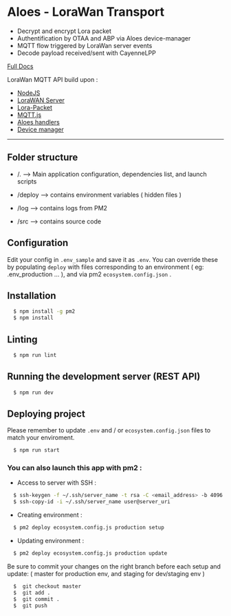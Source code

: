# Aloes - LoraWan Transport

- Decrypt and encrypt Lora packet
- Authentification by OTAA and ABP via Aloes device-manager
- MQTT flow triggered by LoraWan server events
- Decode payload received/sent with CayenneLPP

[Full Docs](https://aloes.frama.io/lorawan-transport/)

LoraWan MQTT API build upon :

- [NodeJS](https://nodejs.org/en/)
- [LoraWAN Server](https://github.com/ioberry/LoraWAN-Server)
- [Lora-Packet](https://github.com/anthonykirby/lora-packet)
- [MQTT.js](https://github.com/mqttjs)
- [Aloes handlers](https://www.npmjs.com/package/aloes-handlers)
- [Device manager](https://framagit.org/getlarge/device-manager)

---

## Folder structure

- /. --> Main application configuration, dependencies list, and launch scripts

- /deploy --> contains environment variables ( hidden files )

- /log --> contains logs from PM2

- /src --> contains source code

## Configuration

Edit your config in `.env_sample` and save it as `.env`.
You can override these by populating `deploy` with files corresponding to an environment ( eg: .env_production ... ), and via pm2 `ecosystem.config.json` .

## Installation

```bash
  $ npm install -g pm2
  $ npm install
```

## Linting

```bash
  $ npm run lint
```

## Running the development server (REST API)

```bash
  $ npm run dev
```

## Deploying project

Please remember to update `.env` and / or `ecosystem.config.json` files to match your enviroment.

```bash
  $ npm run start
```

### You can also launch this app with pm2 :

- Access to server with SSH :

```bash
  $ ssh-keygen -f ~/.ssh/server_name -t rsa -C <email_address> -b 4096
  $ ssh-copy-id -i ~/.ssh/server_name user@server_uri
```

- Creating environment :

```bash
  $ pm2 deploy ecosystem.config.js production setup
```

- Updating environment :

```bash
  $ pm2 deploy ecosystem.config.js production update
```

Be sure to commit your changes on the right branch before each setup and update: ( master for production env, and staging for dev/staging env )

```bash
  $  git checkout master
  $  git add .
  $  git commit .
  $  git push
```
